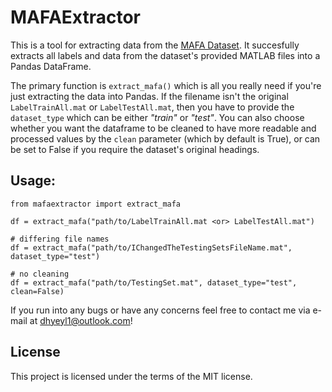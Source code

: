 # MAFAExtractor

This is a tool for extracting data from the [MAFA Dataset](https://openaccess.thecvf.com/content_cvpr_2017/html/Ge_Detecting_Masked_Faces_CVPR_2017_paper.html). It succesfully extracts all labels and data from the dataset's provided MATLAB files into a Pandas DataFrame.

The primary function is `extract_mafa()` which is all you really need if you're just extracting the data into Pandas. If the filename isn't the original `LabelTrainAll.mat` or `LabelTestAll.mat`, then you have to provide the `dataset_type` which can be either *"train"* or *"test"*. You can also choose whether you want the dataframe to be cleaned to have more readable and processed values by the `clean` parameter (which by default is True), or can be set to False if you  require the dataset's original headings.

## Usage:
```python3
from mafaextractor import extract_mafa

df = extract_mafa("path/to/LabelTrainAll.mat <or> LabelTestAll.mat")

# differing file names
df = extract_mafa("path/to/IChangedTheTestingSetsFileName.mat", dataset_type="test")

# no cleaning
df = extract_mafa("path/to/TestingSet.mat", dataset_type="test", clean=False)
```
If you run into any bugs or have any concerns feel free to contact me via e-mail at dhyeyl1@outlook.com!

## License
This project is licensed under the terms of the MIT license.
